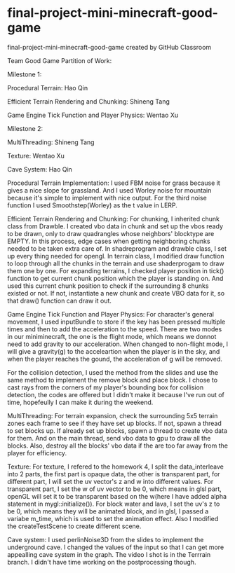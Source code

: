 # final-project-mini-minecraft-good-game
final-project-mini-minecraft-good-game created by GitHub Classroom

Team Good Game
Partition of Work:

Milestone 1:

Procedural Terrain: Hao Qin

Efficient Terrain Rendering and Chunking: Shineng Tang

Game Engine Tick Function and Player Physics: Wentao Xu

Milestone 2:

MultiThreading: Shineng Tang

Texture: Wentao Xu

Cave System: Hao Qin

Procedural Terrain Implementation:
I used FBM noise for grass because it gives a nice slope for grassland. And I used Worley noise for mountain because it's simple to implement with nice output. For the third noise function I used Smoothstep(Worley) as the t value in LERP.

Efficient Terrain Rendering and Chunking:
For chunking, I inherited chunk class from Drawble. I created vbo data in chunk and set up the vbos ready to be drawn, only to draw quadrangles whose neighbors' blocktype are EMPTY. In this process, edge cases when getting neighboring chunks needed to be taken extra care of. In shadreprogram and drawble class, I set up every thing needed for opengl. In terrain class, I modified draw function to loop through all the chunks in the terrain and use shaderprogam to draw them one by one. For expanding terrains, I checked player position in tick() function to get current chunk position which the player is standing on. And used this current chunk position to check if the surrounding 8 chunks existed or not. If not, instantiate a new chunk and create VBO data for it, so that draw() function can draw it out.

Game Engine Tick Function and Player Physics:
For character's general movement, I used inputBundle to store if the key has been pressed multiple times and then to add the acceleration to the speed. There are two modes in our miniminecraft, the one is the flight mode, which means we donnot need to add gravity to our acceleration. When changed to non-flight mode, I will give a gravity(g) to the acceleartion when the player is in the sky, and when the player reaches the gound, the acceleration of g will be removed.

For the collision detection, I used the method from the slides and use the same method to implement the remove block and place block. I chose to cast rays from the corners of my player's bounding box for collision detection, the codes are offered but I didn't make it because I've run out of time, hopefeully I can make it during the weekend.

MultiThreading:
For terrain expansion, check the surrounding 5x5 terrain zones each frame to see if they have set up blocks. If not, spawn a thread to set blocks up. If already set up blocks, spawn a thread to create vbo data for them. And on the main thread, send vbo data to gpu to draw all the blocks. Also, destroy all the blocks' vbo data if the are too far away from the player for efficiency.

Texture:
For texture, I refered to the homework 4, I split the data_interleave into 2 parts, the first part is opaque data, the other is transparent part, for different part, I will set the uv vector's z and w into different values. For transparent part, I set the w of uv vector to be 0, which means in glsl part, openGL will set it to be transparent based on the w(here I have added alpha statement in mygl::initialize()). For block water and lava, I set the uv's z to be 0, which means they will be animated block, and in glsl, I passed a variabe m_time, which is used to set the animation effect. Also I modified the createTestScene to create different scene.

Cave system:
I used perlinNoise3D from the slides to implement the underground cave. I changed the values of the input so that I can get more appealling cave system in the graph. The video I shot is in the Terrrain branch. I didn't have time working on the postprocessing though.

